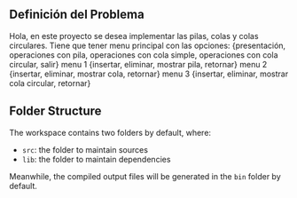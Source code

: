 ## Definición del Problema

Hola, en este proyecto se desea implementar las pilas, colas y colas circulares. Tiene que tener menu principal con las opciones: {presentación, operaciones con pila, operaciones con cola simple, operaciones con cola circular, salir}
menu 1 {insertar, eliminar, mostrar pila, retornar}
menu 2 {insertar, eliminar, mostrar cola, retornar}
menu 3 {insertar, eliminar, mostrar cola circular, retornar}

## Folder Structure

The workspace contains two folders by default, where:

- `src`: the folder to maintain sources
- `lib`: the folder to maintain dependencies

Meanwhile, the compiled output files will be generated in the `bin` folder by default.